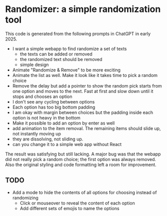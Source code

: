 # Randomizer: a simple randomization tool

This code is generated from the following prompts in ChatGPT in early 2025.
- I want a simple webapp to find randomize a set of texts
  - the texts can be added or removed
  - the randomized text should be removed
  - simple design
- Animate "Randomize & Remove" to be more exciting
- Animate the list as well. Make it look like it takes time to pick a random choice
- Remove the delay but add a pointer to show the random pick starts from one option and moves to the next. Fast at first and slow down until it stops and chooses an option
- I don't see any cycling between options
- Each option has too big bottom padding
- I am okay with margin between choices but the padding inside each option is not heavy in the bottom
- Make it possible to add an option by enter as well
- add animation to the item removal. The remaining items should slide up, not instantly moving up
- they are dissolving, not sliding up. 
- can you change it to a simple web app without React

The result was satisfying but still lacking. A major bug was that the webapp did not really pick a random choice; the first option was always removed. Also the original styling and code formatting left a room for improvement.

## TODO
- Add a mode to hide the contents of all options for choosing instead of randomizing
  - Click or mouseover to reveal the content of each option
  - Add different sets of emojis to name the options

